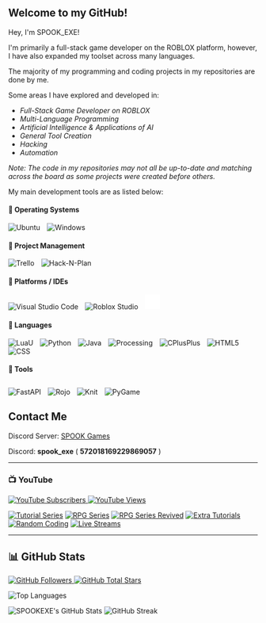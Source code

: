 
## Welcome to my GitHub!

Hey, I'm SPOOK_EXE!

I'm primarily a full-stack game developer on the ROBLOX platform, however, I have also expanded my toolset across many languages.

The majority of my programming and coding projects in my repositories are done by me.

Some areas I have explored and developed in:
- *Full-Stack Game Developer on ROBLOX*
- *Multi-Language Programming*
- *Artificial Intelligence & Applications of AI*
- *General Tool Creation*
- *Hacking*
- *Automation*

*Note: The code in my repositories may not all be up-to-date and matching across the board as some projects were created before others.*

My main development tools are as listed below:

#### 🧰 Operating Systems
<p align="left">
	<img alt="Ubuntu" width="30px" style="padding-right:10px;" src="https://cdn.jsdelivr.net/gh/devicons/devicon/icons/ubuntu/ubuntu-plain.svg" />
	<img alt="Windows" width="30px" style="padding-right:10px;" src="https://cdn.jsdelivr.net/gh/devicons/devicon/icons/windows8/windows8-original.svg" />
</p>

#### 🧰 Project Management
<p align="left">
	<img alt="Trello" width="30px" style="padding-right:10px;" src="https://cdn.jsdelivr.net/gh/devicons/devicon/icons/trello/trello-plain.svg" />
	<img alt="Hack-N-Plan" width="30px" style="padding-right:10px;" src="https://hacknplan.com/wp-content/uploads/2016/05/icon_web.png" />
</p>

#### 🧰 Platforms / IDEs

<p align="left">
	<img alt="Visual Studio Code" width="30px" style="padding-right:10px;" src="https://cdn.jsdelivr.net/gh/devicons/devicon/icons/vscode/vscode-original.svg"/> 
	<img alt="Roblox Studio" width="30px" style="padding-right:10px;" src="https://devforum-uploads.s3.dualstack.us-east-2.amazonaws.com/uploads/optimized/4X/6/2/f/62f64963b3b8eda573996bdfb646729e818ef77b_2_500x500.png" />
	<img alt="GitHub" width="30px" style="padding-right:10px;" src="docs/github_icon_white.png" />
</p>

#### 🧰 Languages

<p align="left" style="padding-top:0px;">
	<img alt="LuaU" width="30px" style="padding-right:10px;" src="https://upload.wikimedia.org/wikipedia/commons/thumb/8/8f/Luau_Logo_%28Programming_Language%29.svg/2048px-Luau_Logo_%28Programming_Language%29.svg.png" />
	<img alt="Python" width="30px" style="padding-right:10px;" src="https://cdn.jsdelivr.net/gh/devicons/devicon/icons/python/python-plain.svg" />
	<img alt="Java" width="30px" style="padding-right:10px;" src="https://cdn.jsdelivr.net/gh/devicons/devicon/icons/java/java-original.svg"/>
	<img alt="Processing" width="30px" style="padding-right:10px;" src="https://upload.wikimedia.org/wikipedia/commons/2/2e/Processing_3_logo.png" />
	<img alt="CPlusPlus" width="30px" style="padding-right:10px;" src="https://img.icons8.com/color/344/c-plus-plus-logo.png" />
	<img alt="HTML5" width="30px" style="padding-right:10px;" src="https://cdn.jsdelivr.net/gh/devicons/devicon/icons/html5/html5-plain.svg" />
	<img alt="CSS" width="30px" style="padding-right:10px;" src="https://cdn.jsdelivr.net/gh/devicons/devicon/icons/css3/css3-plain.svg" />
</p>

#### 🧰 Tools

<p align="left" style="padding-top:0px;">
	<img alt="FastAPI" width="30px" style="padding-right:10px;" src="https://cdn.worldvectorlogo.com/logos/fastapi.svg" />
	<img alt="Rojo" width="50px" style="padding-right:10px;padding-top:10px;" src="https://rojo.space/assets/images/logo-151511d418967797798e02dc0ca74aaf.png" />
	<img alt="Knit" width="50px" style="padding-right:10px;padding-top:10px;" src="https://github.com/Sleitnick/Knit/blob/main/logo/thumbnail.png?raw=true" />
	<img alt="PyGame" width="25px" style="padding-right:10px;padding-top:10px;" src="https://user-images.githubusercontent.com/46412508/170405943-e75458ec-6cb4-462e-91ba-43c861a3d6cf.png" />
</p>

<div>

## Contact Me

Discord Server: [SPOOK Games](https://discord.gg/Zx3JD7wb8X)

Discord: **spook_exe** ( **572018169229869057** )

---

### 📺 YouTube

<p align="left">
	<a href="https://www.youtube.com/c/spook_exe?sub_confirmation=1">
		<img alt="YouTube Subscribers" title="YouTube Subscribers" src="https://custom-icon-badges.demolab.com/youtube/channel/subscribers/UCEwgh-qSICxQ0dHpwBOCXIg?color=%23E05D44&label=SUBSCRIBERS&logo=video&logoColor=white&style=for-the-badge&labelColor=CE4630"/>
	</a>
	<a href="https://www.youtube.com/c/spook_exe">
		<img alt="YouTube Views" title="YouTube Views" src="https://custom-icon-badges.demolab.com/youtube/channel/views/UCEwgh-qSICxQ0dHpwBOCXIg?color=%23E1AD0E&logo=eye&logoColor=white&style=for-the-badge&labelColor=C79600"/>
	</a>
</p>

<!-- BEGIN YOUTUBE-CARDS -->
[![Tutorial Series](https://ytcards.demolab.com/?id=Qww-GaPuWLQ&title=Beginner+Scripting+Tutorials&background_color=%230d1117&title_color=%23ffffff&stats_color=%23dedede&width=250&duration=655 "Beginner Scripting Tutorials Playlist")](https://www.youtube.com/playlist?list=PLbgTkBDB9V7S-GJ1_KJHWaCYeGu73e2G8)
[![RPG Series](https://ytcards.demolab.com/?id=Fr1enkyLGmg&title=RPG+Series+Playlist&background_color=%230d1117&title_color=%23ffffff&stats_color=%23dedede&width=250&duration=655 "RPG Series Playlist")](https://www.youtube.com/playlist?list=PLbgTkBDB9V7S-GJ1_KJHWaCYeGu73e2G8)
[![RPG Series Revived](https://ytcards.demolab.com/?id=duR87-d2fbU&title=RPG+Series+Playlist&background_color=%230d1117&title_color=%23ffffff&stats_color=%23dedede&width=250&duration=655 "RPG Series Playlist")](https://www.youtube.com/playlist?list=PLbgTkBDB9V7TRZtCb_nvfkqpzjFPf_yeU)
[![Extra Tutorials](https://ytcards.demolab.com/?id=HOmaLRf_jws&title=Extra+Tutorials&background_color=%230d1117&title_color=%23ffffff&stats_color=%23dedede&width=250&duration=655 "Extra Tutorials Playlist")](https://www.youtube.com/playlist?list=PLbgTkBDB9V7TM7p4jXYvJrVghTcjA5Ax3)
[![Random Coding](https://ytcards.demolab.com/?id=gdXnd4J-IxM&title=Random+Coding&background_color=%230d1117&title_color=%23ffffff&stats_color=%23dedede&width=250&duration=655 "Random Coding")](https://www.youtube.com/playlist?list=PLbgTkBDB9V7SihHShM8xWNawF1TywcVxr)
[![Live Streams](https://ytcards.demolab.com/?id=-ekKYsRBmuw&title=Live+Streams&background_color=%230d1117&title_color=%23ffffff&stats_color=%23dedede&width=250&duration=655 "Live Streams")](https://www.youtube.com/playlist?list=PLbgTkBDB9V7QTFBaN26jLk2S4jTsU-ObR)
<!-- END YOUTUBE-CARDS -->

---

## 📊 GitHub Stats

<p align="left">
	<a href="https://github.com/SPOOKEXE?tab=followers">
		<img alt="GitHub Followers" title="Github Followers" src="https://custom-icon-badges.demolab.com/github/followers/SPOOKEXE?color=236ad3&labelColor=1155ba&style=for-the-badge&logo=person-add&label=Follow&logoColor=white"/>
	</a>
	<a href="https://github.com/SPOOKEXE?tab=repositories&sort=stargazers">
		<img alt="GitHub Total Stars" title="Stars on GitHub" src="https://custom-icon-badges.demolab.com/github/stars/SPOOKEXE?color=55960c&style=for-the-badge&labelColor=488207&logo=star"/>
	</a>
</p>

<img src="https://github-readme-stats.vercel.app/api/top-langs/?username=spookexe&langs_count=10&title_color=FC0000&text_color=ffffff&icon_color=FC0000&bg_color=151718&hide_border=true&locale=en&custom_title=Top%20%Languages" alt="Top Languages" />

![SPOOKEXE's GitHub Stats](https://github-readme-stats.vercel.app/api?username=spookexe&show_icons=true&theme=gruvbox)
![GitHub Streak](https://streak-stats.demolab.com?user=SPOOKEXE&theme=gruvbox&border_radius=4.5)

